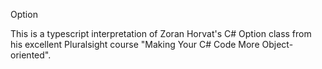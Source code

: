 Option

This is a typescript interpretation of Zoran Horvat's C# Option class from his excellent Pluralsight course "Making Your C# Code More Object-oriented".